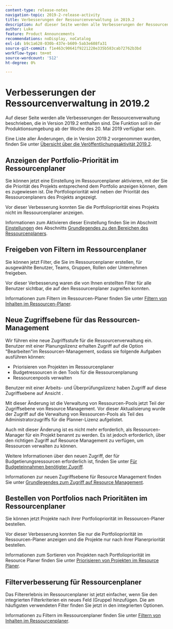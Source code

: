 ```yaml
---
content-type: release-notes
navigation-topic: 2019-2-release-activity
title: Verbesserungen der Ressourcenverwaltung in 2019.2
description: Auf dieser Seite werden alle Verbesserungen der Ressourcenverwaltung beschrieben, die in Version 2019.2 enthalten sind. Die Funktion soll in der Produktionsumgebung ab der Woche des 20. Mai 2019 verfügbar sein.
author: Luke
feature: Product Announcements
recommendations: noDisplay, noCatalog
exl-id: b9c1a628-030b-437e-b609-5ab3e608fa31
source-git-commit: f1e463c90641f9221228e335b583cab72762b3bd
workflow-type: tm+mt
source-wordcount: '512'
ht-degree: 0%

---
```


# Verbesserungen der Ressourcenverwaltung in 2019.2

Auf dieser Seite werden alle Verbesserungen der Ressourcenverwaltung beschrieben, die in Version 2019.2 enthalten sind. Die Funktion soll in der Produktionsumgebung ab der Woche des 20. Mai 2019 verfügbar sein.

Eine Liste aller Änderungen, die in Version 2019.2 vorgenommen wurden, finden Sie unter [Übersicht über die Veröffentlichungsaktivität 2019.2](../../../../product-announcements/product-releases/quarterly-release-archive/2019.2-release-activity/2019-2-release-activity-overview.md).

## Anzeigen der Portfolio-Priorität im Ressourcenplaner

Sie können jetzt eine Einstellung im Ressourcenplaner aktivieren, mit der Sie die Priorität des Projekts entsprechend dem Portfolio anzeigen können, dem es zugewiesen ist. Die Portfoliopriorität wird neben der Priorität des Ressourcenplaners des Projekts angezeigt.

Vor dieser Verbesserung konnten Sie die Portfoliopriorität eines Projekts nicht im Ressourcenplaner anzeigen.

Informationen zum Aktivieren dieser Einstellung finden Sie im Abschnitt [Einstellungen](../../../../resource-mgmt/resource-planning/resource-planner-navigation.md#settings) des Abschnitts [Grundlegendes zu den Bereichen des Ressourcenplaners](../../../../resource-mgmt/resource-planning/resource-planner-navigation.md).

## Freigeben von Filtern im Ressourcenplaner

Sie können jetzt Filter, die Sie im Ressourcenplaner erstellen, für ausgewählte Benutzer, Teams, Gruppen, Rollen oder Unternehmen freigeben.

Vor dieser Verbesserung waren die von Ihnen erstellten Filter für alle Benutzer sichtbar, die auf den Ressourcenplaner zugreifen konnten.

Informationen zum Filtern im Ressourcen-Planer finden Sie unter [Filtern von Inhalten im Ressourcen-Planer](../../../../resource-mgmt/resource-planning/filter-resource-planner.md).

## Neue Zugriffsebene für das Ressourcen-Management

Wir führen eine neue Zugriffsstufe für die Ressourcenverwaltung ein. Benutzer mit einer Planungslizenz erhalten Zugriff auf die Option &quot;Bearbeiten&quot;im Ressourcen-Management, sodass sie folgende Aufgaben ausführen können:

* Priorisieren von Projekten im Ressourcenplaner
* Budgetressourcen in den Tools für die Ressourcenplanung
* Ressourcenpools verwalten

Benutzer mit einer Arbeits- und Überprüfungslizenz haben Zugriff auf diese Zugriffsebene auf Ansicht .

Mit dieser Änderung ist die Verwaltung von Ressourcen-Pools jetzt Teil der Zugriffsebene von Resource Management. Vor dieser Aktualisierung wurde der Zugriff auf die Verwaltung von Ressourcen-Pools als Teil des Administratorzugriffs für die Planner-Lizenz aufgelistet.

Auch mit dieser Änderung ist es nicht mehr erforderlich, als Ressourcen-Manager für ein Projekt benannt zu werden. Es ist jedoch erforderlich, über den richtigen Zugriff auf Resource Management zu verfügen, um Ressourcen verwalten zu können.

Weitere Informationen über den neuen Zugriff, der für Budgetierungsressourcen erforderlich ist, finden Sie unter [Für Budgeteinnahmen benötigter Zugriff](../../../../resource-mgmt/resource-planning/access-needed-to-budget-resources.md).

Informationen zur neuen Zugriffsebene für Resource Management finden Sie unter [Grundlegendes zum Zugriff auf Resource Management](../../../../administration-and-setup/add-users/configure-and-grant-access/grant-access-resource-management.md).

## Bestellen von Portfolios nach Prioritäten im Ressourcenplaner

Sie können jetzt Projekte nach ihrer Portfoliopriorität im Ressourcen-Planer bestellen.

Vor dieser Verbesserung konnten Sie nur die Portfoliopriorität im Ressourcen-Planer anzeigen und die Projekte nur nach ihrer Planerpriorität bestellen.

Informationen zum Sortieren von Projekten nach Portfoliopriorität im Resource Planer finden Sie unter [Priorisieren von Projekten im Resource Planer](../../../../resource-mgmt/resource-planning/prioritize-projects-resource-planner.md).

## Filterverbesserung für Ressourcenplaner

Das Filtererlebnis im Ressourcenplaner ist jetzt einfacher, wenn Sie den integrierten Filterkriterien ein neues Feld (Gruppe) hinzufügen. Die am häufigsten verwendeten Filter finden Sie jetzt in den integrierten Optionen.

Informationen zu Filtern im Ressourcenplaner finden Sie unter [Filtern von Inhalten im Ressourcenplaner](../../../../resource-mgmt/resource-planning/filter-resource-planner.md).

